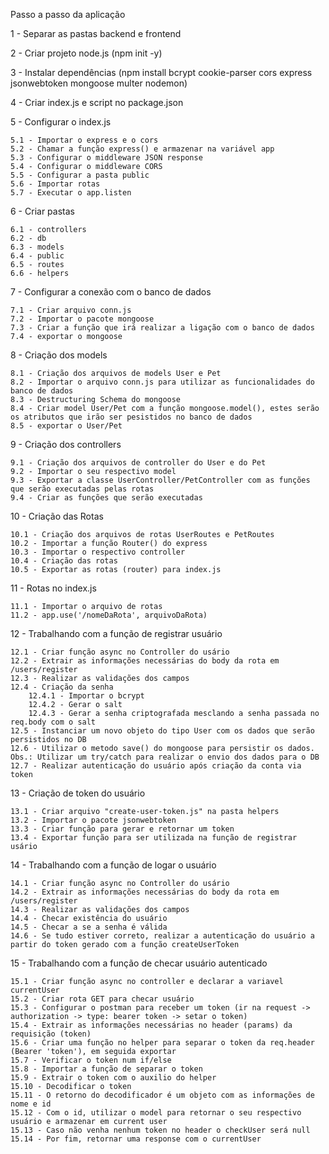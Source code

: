Passo a passo da aplicação

1 - Separar as pastas backend e frontend

2 - Criar projeto node.js (npm init -y)

3 - Instalar dependências (npm install bcrypt cookie-parser cors express jsonwebtoken mongoose multer nodemon)

4 - Criar index.js e script no package.json

5 - Configurar o index.js

    5.1 - Importar o express e o cors
    5.2 - Chamar a função express() e armazenar na variável app
    5.3 - Configurar o middleware JSON response
    5.4 - Configurar o middleware CORS
    5.5 - Configurar a pasta public
    5.6 - Importar rotas
    5.7 - Executar o app.listen

6 - Criar pastas

    6.1 - controllers
    6.2 - db
    6.3 - models
    6.4 - public
    6.5 - routes
    6.6 - helpers

7 - Configurar a conexão com o banco de dados

    7.1 - Criar arquivo conn.js
    7.2 - Importar o pacote mongoose
    7.3 - Criar a função que irá realizar a ligação com o banco de dados
    7.4 - exportar o mongoose

8 - Criação dos models

    8.1 - Criação dos arquivos de models User e Pet
    8.2 - Importar o arquivo conn.js para utilizar as funcionalidades do banco de dados
    8.3 - Destructuring Schema do mongoose
    8.4 - Criar model User/Pet com a função mongoose.model(), estes serão os atributos que irão ser pesistidos no banco de dados
    8.5 - exportar o User/Pet

9 - Criação dos controllers

    9.1 - Criação dos arquivos de controller do User e do Pet
    9.2 - Importar o seu respectivo model
    9.3 - Exportar a classe UserController/PetController com as funções que serão executadas pelas rotas
    9.4 - Criar as funções que serão executadas

10 - Criação das Rotas

    10.1 - Criação dos arquivos de rotas UserRoutes e PetRoutes
    10.2 - Importar a função Router() do express
    10.3 - Importar o respectivo controller
    10.4 - Criação das rotas
    10.5 - Exportar as rotas (router) para index.js

11 - Rotas no index.js

    11.1 - Importar o arquivo de rotas
    11.2 - app.use('/nomeDaRota', arquivoDaRota)

12 - Trabalhando com a função de registrar usuário

    12.1 - Criar função async no Controller do usário
    12.2 - Extrair as informações necessárias do body da rota em /users/register
    12.3 - Realizar as validações dos campos
    12.4 - Criação da senha
        12.4.1 - Importar o bcrypt
        12.4.2 - Gerar o salt
        12.4.3 - Gerar a senha criptografada mesclando a senha passada no req.body com o salt
    12.5 - Instanciar um novo objeto do tipo User com os dados que serão persistidos no DB
    12.6 - Utilizar o metodo save() do mongoose para persistir os dados. Obs.: Utilizar um try/catch para realizar o envio dos dados para o DB
    12.7 - Realizar autenticação do usuário após criação da conta via token

13 - Criação de token do usuário

    13.1 - Criar arquivo "create-user-token.js" na pasta helpers
    13.2 - Importar o pacote jsonwebtoken
    13.3 - Criar função para gerar e retornar um token
    13.4 - Exportar função para ser utilizada na função de registrar usário

14 - Trabalhando com a função de logar o usuário

    14.1 - Criar função async no Controller do usário
    14.2 - Extrair as informações necessárias do body da rota em /users/register
    14.3 - Realizar as validações dos campos
    14.4 - Checar existência do usuário
    14.5 - Checar a se a senha é válida
    14.6 - Se tudo estiver correto, realizar a autenticação do usuário a partir do token gerado com a função createUserToken

15 - Trabalhando com a função de checar usuário autenticado

    15.1 - Criar função async no controller e declarar a variavel currentUser
    15.2 - Criar rota GET para checar usuário
    15.3 - Configurar o postman para receber um token (ir na request -> authorization -> type: bearer token -> setar o token)
    15.4 - Extrair as informações necessárias no header (params) da requisição (token)
    15.6 - Criar uma função no helper para separar o token da req.header (Bearer 'token'), em seguida exportar
    15.7 - Verificar o token num if/else
    15.8 - Importar a função de separar o token
    15.9 - Extrair o token com o auxilio do helper
    15.10 - Decodificar o token
    15.11 - O retorno do decodificador é um objeto com as informações de nome e id
    15.12 - Com o id, utilizar o model para retornar o seu respectivo usuário e armazenar em current user
    15.13 - Caso não venha nenhum token no header o checkUser será null
    15.14 - Por fim, retornar uma response com o currentUser



